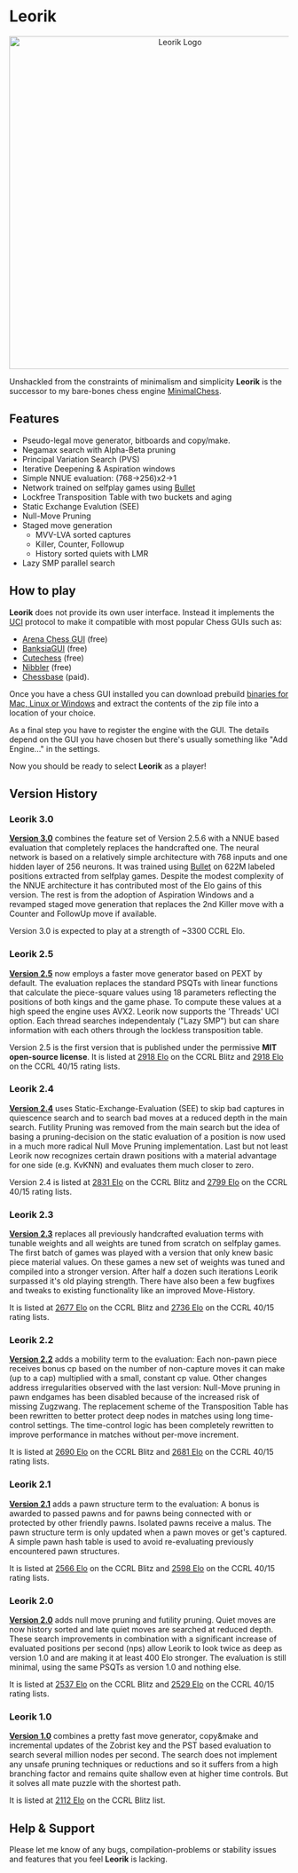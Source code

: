 # Leorik
<p align="center">
<img src="https://github.com/lithander/Leorik/blob/master/Leorik.Logo.png" alt="Leorik Logo" width="600"/>
</p>

Unshackled from the constraints of minimalism and simplicity **Leorik** is the successor to my bare-bones chess engine [MinimalChess](https://github.com/lithander/MinimalChessEngine).

## Features
* Pseudo-legal move generator, bitboards and copy/make.
* Negamax search with Alpha-Beta pruning
* Principal Variation Search (PVS)
* Iterative Deepening & Aspiration windows
* Simple NNUE evaluation: (768->256)x2->1
* Network trained on selfplay games using [Bullet](https://github.com/jw1912/bullet)
* Lockfree Transposition Table with two buckets and aging
* Static Exchange Evalution (SEE)
* Null-Move Pruning
* Staged move generation
	- MVV-LVA sorted captures
	- Killer, Counter, Followup
	- History sorted quiets with LMR
* Lazy SMP parallel search

## How to play

**Leorik** does not provide its own user interface. Instead it implements the [UCI](https://en.wikipedia.org/wiki/Universal_Chess_Interface) protocol to make it compatible with most popular Chess GUIs such as:
* [Arena Chess GUI](http://www.playwitharena.de/) (free)
* [BanksiaGUI](https://banksiagui.com/) (free)
* [Cutechess](https://cutechess.com/) (free)
* [Nibbler](https://github.com/fohristiwhirl/nibbler/releases) (free)
* [Chessbase](https://chessbase.com/) (paid).

Once you have a chess GUI installed you can download prebuild [binaries for Mac, Linux or Windows](https://github.com/lithander/Leorik/releases/) and extract the contents of the zip file into a location of your choice.

As a final step you have to register the engine with the GUI. The details depend on the GUI you have chosen but there's usually something like "Add Engine..." in the settings.

Now you should be ready to select **Leorik** as a player!

## Version History
### Leorik 3.0
[__Version 3.0__](https://github.com/lithander/Leorik/releases/tag/3.0) combines the feature set of Version 2.5.6 with a NNUE based evaluation that completely replaces the handcrafted one. The neural network is based on a relatively simple architecture with 768 inputs and one hidden layer of 256 neurons. It was trained using [Bullet](https://github.com/jw1912/bullet) on 622M labeled positions extracted from selfplay games. Despite the modest complexity of the NNUE architecture it has contributed most of the Elo gains of this version. The rest is from the adoption of Aspiration Windows and a revamped staged move generation that replaces the 2nd Killer move with a Counter and FollowUp move if available.

Version 3.0 is expected to play at a strength of ~3300 CCRL Elo.

### Leorik 2.5
[__Version 2.5__](https://github.com/lithander/Leorik/releases/tag/2.5) now employs a faster move generator based on PEXT by default. The evaluation replaces the standard PSQTs with linear functions that calculate the piece-square values using 18 parameters reflecting the positions of both kings and the game phase. To compute these values at a high speed the engine uses AVX2. Leorik now supports the 'Threads' UCI option. Each thread searches independentaly ("Lazy SMP") but can share information with each others through the lockless transposition table.

Version 2.5 is the first version that is published under the permissive **MIT open-source license**. It is listed at [2918 Elo](https://computerchess.org.uk/ccrl/404/cgi/engine_details.cgi?print=Details&each_game=1&eng=Leorik%202.5%2064-bit#Leorik_2_5_64-bit) on the CCRL Blitz and [2918 Elo](https://computerchess.org.uk/ccrl/4040/cgi/engine_details.cgi?match_length=30&each_game=0&print=Details&each_game=0&eng=Leorik%202.5%2064-bit#Leorik_2_5_64-bit) on the CCRL 40/15 rating lists.

### Leorik 2.4
[__Version 2.4__](https://github.com/lithander/Leorik/releases/tag/2.4) uses Static-Exchange-Evaluation (SEE) to skip bad captures in quiescence search and to search bad moves at a reduced depth in the main search. Futility Pruning was removed from the main search but the idea of basing a pruning-decision on the static evaluation of a position is now used in a much more radical Null Move Pruning implementation. Last but not least Leorik now recognizes certain drawn positions with a material advantage for one side (e.g. KvKNN) and evaluates them much closer to zero.

Version 2.4 is listed at [2831 Elo](http://computerchess.org.uk/ccrl/404/cgi/engine_details.cgi?match_length=30&each_game=1&print=Details&each_game=1&eng=Leorik%202.4%2064-bit#Leorik_2_4_64-bit) on the CCRL Blitz and [2799 Elo](http://computerchess.org.uk/ccrl/4040/cgi/engine_details.cgi?print=Details&each_game=0&eng=Leorik%202.4%2064-bit#Leorik_2_4_64-bit) on the CCRL 40/15 rating lists.

### Leorik 2.3
[__Version 2.3__](https://github.com/lithander/Leorik/releases/tag/2.3) replaces all previously handcrafted evaluation terms with tunable weights and all weights are tuned from scratch on selfplay games.
The first batch of games was played with a version that only knew basic piece material values. On these games a new set of weights was tuned and compiled into a stronger version. After half a dozen such iterations Leorik surpassed it's old playing strength.
There have also been a few bugfixes and tweaks to existing functionality like an improved Move-History. 

It is listed at [2677 Elo](http://computerchess.org.uk/ccrl/404/cgi/engine_details.cgi?match_length=30&each_game=1&print=Details&each_game=1&eng=Leorik%202.3%2064-bit#Leorik_2_3_64-bit) on the CCRL Blitz and [2736 Elo](http://computerchess.org.uk/ccrl/4040/cgi/engine_details.cgi?print=Details&each_game=0&eng=Leorik%202.3%2064-bit#Leorik_2_3_64-bit) on the CCRL 40/15 rating lists.

### Leorik 2.2
[__Version 2.2__](https://github.com/lithander/Leorik/releases/tag/2.2) adds a mobility term to the evaluation: Each  non-pawn piece receives bonus cp based on the number of non-capture moves it can make (up to a cap) multiplied with a small, constant cp value. Other changes address irregularities observed with the last version: Null-Move pruning in pawn endgames has been disabled because of the increased risk of missing Zugzwang. The replacement scheme of the Transposition Table has been rewritten to better protect deep nodes in matches using long time-control settings. The time-control logic has been completely rewritten to improve performance in matches without per-move increment. 

It is listed at [2690 Elo](https://computerchess.org.uk//ccrl/404/cgi/engine_details.cgi?match_length=30&each_game=1&print=Details&each_game=1&eng=Leorik%202.2%2064-bit#Leorik_2_2_64-bit) on the CCRL Blitz and [2681 Elo](https://computerchess.org.uk/ccrl/4040/cgi/engine_details.cgi?print=Details&each_game=1&eng=Leorik%202.2%2064-bit#Leorik_2_2_64-bit) on the CCRL 40/15 rating lists.

### Leorik 2.1
[__Version 2.1__](https://github.com/lithander/Leorik/releases/tag/2.1) adds a pawn structure term to the evaluation: A bonus is awarded to passed pawns and for pawns being connected with or protected by other friendly pawns. Isolated pawns receive a malus. The pawn structure term is only updated when a pawn moves or get's captured. A simple pawn hash table is used to avoid re-evaluating previously encountered pawn structures. 

It is listed at [2566 Elo](https://computerchess.org.uk/ccrl/404/cgi/engine_details.cgi?match_length=30&each_game=1&print=Details&each_game=1&eng=Leorik%202.1%2064-bit#Leorik_2_1_64-bit) on the CCRL Blitz and [2598 Elo](https://computerchess.org.uk/ccrl/4040/cgi/engine_details.cgi?print=Details&each_game=1&eng=Leorik%202.1%2064-bit#Leorik_2_1_64-bit) on the CCRL 40/15 rating lists.

### Leorik 2.0
[__Version 2.0__](https://github.com/lithander/Leorik/releases/tag/2.0) adds null move pruning and futility pruning. Quiet moves are now history sorted and late quiet moves are searched at reduced depth. These search improvements in combination with a significant increase of evaluated positions per second (nps) allow Leorik to look twice as deep as version 1.0 and are making it at least 400 Elo stronger. The evaluation is still minimal, using the same PSQTs as version 1.0 and nothing else. 

It is listed at [2537 Elo](https://computerchess.org.uk/ccrl/404/cgi/engine_details.cgi?match_length=30&each_game=1&print=Details&each_game=1&eng=Leorik%202.0.2%2064-bit#Leorik_2_0_2_64-bit) on the CCRL Blitz and [2529 Elo](https://computerchess.org.uk/ccrl/4040/cgi/engine_details.cgi?match_length=30&each_game=1&print=Details&each_game=1&eng=Leorik%202.0%2064-bit#Leorik_2_0_64-bit) on the CCRL 40/15 rating lists.

### Leorik 1.0
[__Version 1.0__](https://github.com/lithander/Leorik/releases/tag/1.0) combines a pretty fast move generator, copy&make and incremental updates of the Zobrist key and the PST based evaluation to search several million nodes per second. The search does not implement any unsafe pruning techniques or reductions and so it suffers from a high branching factor and remains quite shallow even at higher time controls. But it solves all mate puzzle with the shortest path.

It is listed at [2112 Elo](https://computerchess.org.uk/ccrl/404/cgi/engine_details.cgi?eng=Leorik%201.0%2064-bit#Leorik_1_0_64-bit) on the CCRL Blitz list.

## Help & Support

Please let me know of any bugs, compilation-problems or stability issues and features that you feel **Leorik** is lacking.
